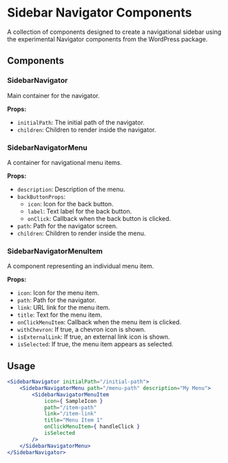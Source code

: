 # Sidebar Navigator Components

A collection of components designed to create a navigational sidebar using the experimental Navigator components from the WordPress package.

## Components

### SidebarNavigator

Main container for the navigator.

**Props:**

- `initialPath`: The initial path of the navigator.
- `children`: Children to render inside the navigator.

### SidebarNavigatorMenu

A container for navigational menu items.

**Props:**

- `description`: Description of the menu.
- `backButtonProps`:
  - `icon`: Icon for the back button.
  - `label`: Text label for the back button.
  - `onClick`: Callback when the back button is clicked.
- `path`: Path for the navigator screen.
- `children`: Children to render inside the menu.

### SidebarNavigatorMenuItem

A component representing an individual menu item.

**Props:**

- `icon`: Icon for the menu item.
- `path`: Path for the navigator.
- `link`: URL link for the menu item.
- `title`: Text for the menu item.
- `onClickMenuItem`: Callback when the menu item is clicked.
- `withChevron`: If true, a chevron icon is shown.
- `isExternalLink`: If true, an external link icon is shown.
- `isSelected`: If true, the menu item appears as selected.

## Usage

```jsx
<SidebarNavigator initialPath="/initial-path">
	<SidebarNavigatorMenu path="/menu-path" description="My Menu">
		<SidebarNavigatorMenuItem
			icon={ SampleIcon }
			path="/item-path"
			link="/item-link"
			title="Menu Item 1"
			onClickMenuItem={ handleClick }
			isSelected
		/>
	</SidebarNavigatorMenu>
</SidebarNavigator>
```
